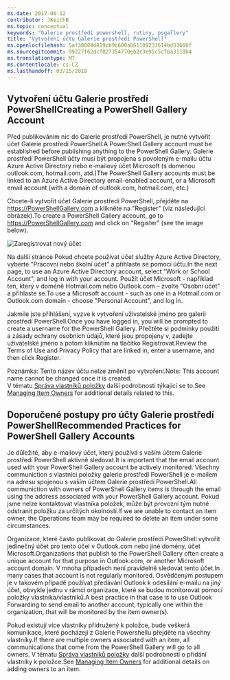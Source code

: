 ```yaml
---
ms.date: 2017-06-12
contributor: JKeithB
ms.topic: conceptual
keywords: "Galerie prostředí powershell, rutiny, psgallery"
title: "Vytvoření účtu Galerie prostředí PowerShell"
ms.openlocfilehash: 5af38884d819cb9c600a061109233614bd33666f
ms.sourcegitcommit: 99227f62dcf827354770eb2c3e95c5cf6a3118b4
ms.translationtype: MT
ms.contentlocale: cs-CZ
ms.lasthandoff: 03/15/2018
---
```

## <a name="creating-a-powershell-gallery-account"></a><span data-ttu-id="76115-103">Vytvoření účtu Galerie prostředí PowerShell</span><span class="sxs-lookup"><span data-stu-id="76115-103">Creating a PowerShell Gallery Account</span></span>

<span data-ttu-id="76115-104">Před publikováním nic do Galerie prostředí PowerShell, je nutné vytvořit účet Galerie prostředí PowerShell.</span><span class="sxs-lookup"><span data-stu-id="76115-104">A PowerShell Gallery account must be established before publishing anything to the PowerShell Gallery.</span></span> <span data-ttu-id="76115-105">Galerie prostředí PowerShell účty musí být propojena s povoleným e-mailu účtu Azure Active Directory nebo e-mailový účet Microsoft (s doménou outlook.com, hotmail.com, atd.)</span><span class="sxs-lookup"><span data-stu-id="76115-105">The PowerShell Gallery accounts must be linked to an Azure Active Directory email-enabled account, or a Microsoft email account (with a domain of outlook.com, hotmail.com, etc.)</span></span>

<span data-ttu-id="76115-106">Chcete-li vytvořit účet Galerie prostředí PowerShell, přejděte na https://PowerShellGallery.com a klikněte na "Register" (viz následující obrázek).</span><span class="sxs-lookup"><span data-stu-id="76115-106">To create a PowerShell Gallery account, go to https://PowerShellGallery.com and click on "Register" (see the image below).</span></span> 

![Zaregistrovat nový účet](./images/CreatingAccount-Register.png)

<span data-ttu-id="76115-108">Na další stránce Pokud chcete používat účet služby Azure Active Directory, vyberte "Pracovní nebo školní účet" a přihlaste se pomocí účtu.</span><span class="sxs-lookup"><span data-stu-id="76115-108">In the next page, to use an Azure Active Directory account, select "Work or School Account", and log in with your account.</span></span> <span data-ttu-id="76115-109">Použít účet Microsoft - například ten, který v doméně Hotmail.com nebo Outlook.com – zvolte "Osobní účet" a přihlaste se.</span><span class="sxs-lookup"><span data-stu-id="76115-109">To use a Microsoft account - such as one in a Hotmail.com or Outlook.com domain - choose "Personal Account", and log in.</span></span> 

<span data-ttu-id="76115-110">Jakmile jste přihlášení, vyzve k vytvoření uživatelské jméno pro galerii prostředí PowerShell.</span><span class="sxs-lookup"><span data-stu-id="76115-110">Once you have logged in, you will be prompted to create a username for the PowerShell Gallery.</span></span> <span data-ttu-id="76115-111">Přečtěte si podmínky použití a zásady ochrany osobních údajů, které jsou propojeny v, zadejte uživatelské jméno a potom kliknutím na tlačítko Registrovat.</span><span class="sxs-lookup"><span data-stu-id="76115-111">Review the Terms of Use and Privacy Policy that are linked in, enter a username, and then click Register.</span></span>

<span data-ttu-id="76115-112">Poznámka: Tento název účtu nelze změnit po vytvoření.</span><span class="sxs-lookup"><span data-stu-id="76115-112">Note: This account name cannot be changed once it is created.</span></span>  
<span data-ttu-id="76115-113">V tématu [Správa vlastníků položky](https://msdn.microsoft.com/powershell/gallery/psgallery/managing-item-owners) další podrobnosti týkající se to.</span><span class="sxs-lookup"><span data-stu-id="76115-113">See [Managing Item Owners](https://msdn.microsoft.com/powershell/gallery/psgallery/managing-item-owners) for additional details related to this.</span></span>

## <a name="recommended-practices-for-powershell-gallery-accounts"></a><span data-ttu-id="76115-114">Doporučené postupy pro účty Galerie prostředí PowerShell</span><span class="sxs-lookup"><span data-stu-id="76115-114">Recommended Practices for PowerShell Gallery Accounts</span></span>

<span data-ttu-id="76115-115">Je důležité, aby e-mailový účet, který používá s vaším účtem Galerie prostředí PowerShell aktivně sledovat.</span><span class="sxs-lookup"><span data-stu-id="76115-115">It is important that the email account used with your PowerShell Gallery account be actively monitored.</span></span>
<span data-ttu-id="76115-116">Všechny communiction s vlastníci položky galerie prostředí PowerShell je e-mailem na adresu spojenou s vaším účtem Galerie prostředí PowerShell.</span><span class="sxs-lookup"><span data-stu-id="76115-116">All communiction with owners of PowerShell Gallery items is through the email using the address associated with your PowerShell Gallery account.</span></span>
<span data-ttu-id="76115-117">Pokud jsme nelze kontaktovat vlastníka položek, může být provozní tým nutné odstranit položku za určitých okolností.</span><span class="sxs-lookup"><span data-stu-id="76115-117">If we are unable to contact an item owner, the Operations team may be required to delete an item under some circumstances.</span></span>

<span data-ttu-id="76115-118">Organizace, které často publikovat do Galerie prostředí PowerShell vytvořit jedinečný účet pro tento účel v Outlook.com nebo jiné domény, účet Microsoft.</span><span class="sxs-lookup"><span data-stu-id="76115-118">Organizations that publish to the PowerShell Gallery often create a unique account for that purpose in Outlook.com, or another Microsoft account domain.</span></span>
<span data-ttu-id="76115-119">V mnoha případech není pravidelně sledovat tento účet.</span><span class="sxs-lookup"><span data-stu-id="76115-119">In many cases that account is not regularly monitored.</span></span> <span data-ttu-id="76115-120">Osvědčeným postupem je v takovém případě používat předávání Outlook k odesílání e-mailu na jiný účet, obvykle jednu v rámci organizace, které se budou monitorovat pomocí položky vlastníka/vlastníků.</span><span class="sxs-lookup"><span data-stu-id="76115-120">A best practice in that case is to use Outlook Forwarding to send email to another account, typically one within the organization, that will be monitored by the item owner(s).</span></span>

<span data-ttu-id="76115-121">Pokud existují více vlastníky přidružený k položce, bude veškerá komunikace, které pocházejí z Galerie Powershellu přejděte na všechny vlastníky.</span><span class="sxs-lookup"><span data-stu-id="76115-121">If there are multiple owners associated with an item, all communications that come from the PowerShell Gallery will go to all owners.</span></span>
<span data-ttu-id="76115-122">V tématu [Správa vlastníků položky](https://msdn.microsoft.com/powershell/gallery/psgallery/managing-item-owners) další podrobnosti o přidání vlastníky k položce.</span><span class="sxs-lookup"><span data-stu-id="76115-122">See [Managing Item Owners](https://msdn.microsoft.com/powershell/gallery/psgallery/managing-item-owners) for additional details on adding owners to an item.</span></span> 

